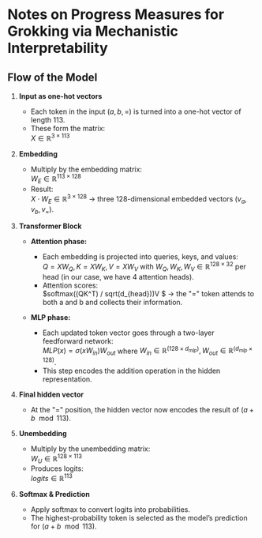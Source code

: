 # Notes on **Progress Measures for Grokking via Mechanistic Interpretability**

## Flow of the Model

1. **Input as one-hot vectors**  
   - Each token in the input $(a, b, =)$ is turned into a one-hot vector of length 113.  
   - These form the matrix:  
     $X \in \mathbb{R}^{3 × 113}$

2. **Embedding**  
   - Multiply by the embedding matrix:  
     $W_E \in \mathbb{R}^{113 × 128}$
   - Result:  
     $X \cdot W_E \in \mathbb{R}^{3 × 128}$ 
     → three 128-dimensional embedded vectors $(v_a, v_b, v_=)$.

3. **Transformer Block**  
   - **Attention phase:**  
     - Each embedding is projected into queries, keys, and values:  
       $Q = XW_Q,   K = XW_K,   V = XW_V$
       with $W_Q, W_K, W_V \in \mathbb{R}^{128 × 32}$ per head (in our case, we have 4 attention heads).  
     - Attention scores:  
       $softmax((QK^T) / sqrt(d_{head}))V $
       → the "=" token attends to both a and b and collects their information.

   - **MLP phase:**  
     - Each updated token vector goes through a two-layer feedforward network:  
       $MLP(x) = \sigma(xW_{in}) W_{out}$
       where $W_{in} ∈ \mathbb{R}^{(128 × d_{mlp})}, W_{out} \in \mathbb{R}^{(d_{mlp} × 128)}$.  
     - This step encodes the addition operation in the hidden representation.

4. **Final hidden vector**  
   - At the "=" position, the hidden vector now encodes the result of $(a + b \mod 113)$.

5. **Unembedding**  
   - Multiply by the unembedding matrix:  
     $W_U \in \mathbb{R}^{128 × 113}$
   - Produces logits:  
     $logits \in \mathbb{R}^{113}$

6. **Softmax & Prediction**  
   - Apply softmax to convert logits into probabilities.  
   - The highest-probability token is selected as the model’s prediction for $(a + b \mod 113)$.

